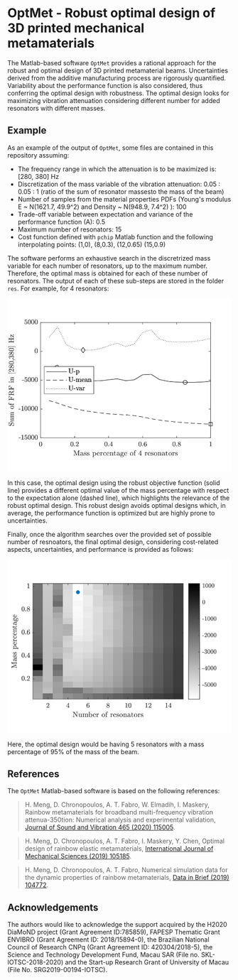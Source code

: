 # OptMet - Robust optimal design of 3D printed mechanical metamaterials

The Matlab-based software `OptMet` provides a rational approach for the robust and optimal design of 3D printed metamaterial beams. Uncertainties derived from the additive manufacturing process are rigorously quantified. Variability about the performance function is also considered, thus conferring the optimal design with robustness. The optimal design looks for maximizing vibration attenuation considering different number for added resonators with different masses.

## Example

As an example of the output of `OptMet`, some files are contained in this repository assuming: 

* The frequency range in which the attenuation is to be maximized is:  [280, 380] Hz
* Discretization of the mass variable of the vibration attenuation: 0.05 : 0.05 : 1 (ratio of the sum of resonator massesto the mass of the beam)
* Number of samples from the material properties PDFs (Young's modulus E ~ N(1621.7, 49.9^2) and Density ~ N(948.9, 7.4^2) ): 100
* Trade-off variable between expectation and variance of the performance function (A): 0.5
* Maximum number of resonators: 15
* Cost function defined with `pchip` Matlab function and the following interpolating points: (1,0), (8,0.3), (12,0.65) (15,0.9)

The software performs an exhaustive search in the discretrized mass variable for each number of resonators, up to the maximum number. Therefore, the optimal mass is obtained for each of these number of resonators. The output of each of these sub-steps are stored in the folder `res`. For example, for 4 resonators:

<img src="https://github.com/scanteroch/OptMet/blob/master/example_png/N_res4.png" alt="drawing" width="600"/>

In this case, the optimal design using the robust objective function (solid line) provides a different optimal value of the mass percentage with respect to the expectation alone (dashed line), which highlights the relevance of the robust optimal design. This robust design avoids optimal designs which, in average, the performance function is optimized but are highly prone to uncertainties.

Finally, once the algorithm searches over the provided set of possible number of resnoators, the final optimal design, considering cost-related aspects, uncertainties, and performance is provided as follows:

<img src="https://github.com/scanteroch/OptMet/blob/master/example_png/OptDesign.png" alt="drawing" width="600"/>

Here, the optimal design would be having 5 resonators with a mass percentage of 95% of the mass of the beam.

## References

The `OptMet` Matlab-based software is based on the following references:

> H. Meng, D. Chronopoulos, A. T. Fabro, W. Elmadih, I. Maskery, Rainbow metamaterials for broadband multi-frequency vibration attenua-350tion: Numerical analysis and experimental validation, [Journal of Sound and Vibration 465 (2020) 115005](https://doi.org/10.1016/j.jsv.2019.115005).

>H. Meng, D. Chronopoulos, A. T. Fabro, I. Maskery, Y. Chen, Optimal design of rainbow elastic metamaterials, [International Journal of Mechanical Sciences (2019) 105185](https://doi.org/10.1016/j.ijmecsci.2019.105185).

>H. Meng,  D. Chronopoulos,  A. T. Fabro,  Numerical simulation data for the dynamic properties of rainbow metamaterials,  [Data in Brief (2019) 104772](https://doi.org/10.1016/j.dib.2019.104772).

## Acknowledgements

The authors would like to acknowledge the support acquired by the H2020 DiaMoND project (Grant Agreement ID:785859), FAPESP Thematic Grant ENVIBRO (Grant Agreement ID: 2018/15894-0), the Brazilian National Council of Research CNPq (Grant Agreement ID: 420304/2018-5), the Science and Technology Development Fund, Macau SAR (File no. SKL-IOTSC-2018-2020) and the Start-up Research Grant of University of Macau (File No. SRG2019-00194-IOTSC). 
